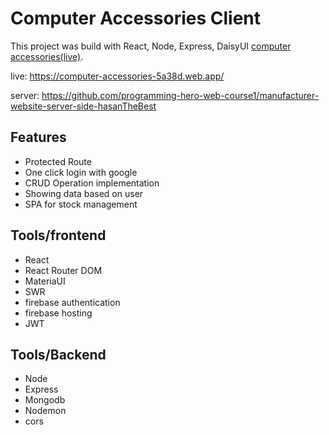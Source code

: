# Computer Accessories Client

This project was build with React, Node, Express, DaisyUI [computer accessories(live)](https://computer-accessories-5a38d.web.app/). <br>

live: https://computer-accessories-5a38d.web.app/ <br>

server: https://github.com/programming-hero-web-course1/manufacturer-website-server-side-hasanTheBest

## Features

- Protected Route
- One click login with google
- CRUD Operation implementation
- Showing data based on user
- SPA for stock management

## Tools/frontend

- React
- React Router DOM
- MateriaUI
- SWR
- firebase authentication
- firebase hosting
- JWT

## Tools/Backend

- Node
- Express
- Mongodb
- Nodemon
- cors
